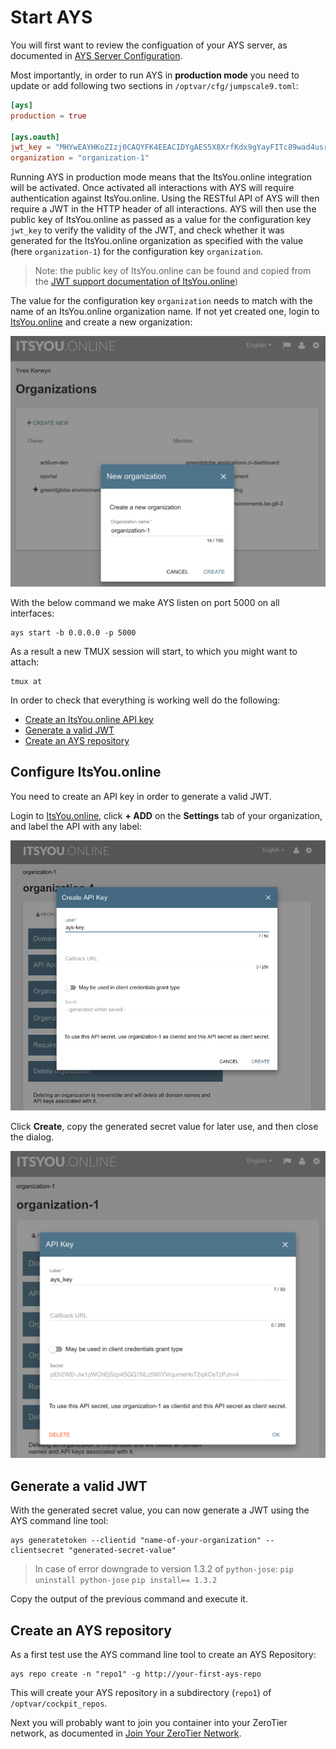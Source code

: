 # Start AYS

You will first want to review the configuation of your AYS server, as documented in [AYS Server Configuration](ays-server-configuration.md).

Most importantly, in order to run AYS in **production mode** you need to update or add following two sections in `/optvar/cfg/jumpscale9.toml`:
```toml
[ays]
production = true

[ays.oauth]
jwt_key = "MHYwEAYHKoZIzj0CAQYFK4EEACIDYgAES5X8XrfKdx9gYayFITc89wad4usrk0n27MjiGYvqalizeSWTHEpnd7oea9IQ8T5oJjMVH5cc0H5tFSKilFFeh//wngxIyny66+Vq5t5B0V0Ehy01+2ceEon2Y0XDkIKv"
organization = "organization-1"
```

Running AYS in production mode means that the ItsYou.online integration will be activated. Once activated all interactions with AYS will require authentication against ItsYou.online. Using the RESTful API of AYS will then require a JWT in the HTTP header of all interactions. AYS will then use the public key of ItsYou.online as passed as a value for the configuration key `jwt_key` to verify the validity of the JWT, and check whether it was generated for the ItsYou.online organization as specified with the value (here `organization-1`) for the configuration key `organization`.

> Note: the public key of ItsYou.online can be found and copied from the [JWT support documentation of ItsYou.online](https://gig.gitbooks.io/itsyouonline/content/oauth2/jwt.html))

The value for the configuration key `organization` needs to match with the name of an ItsYou.online organization name. If not yet created one, login to [ItsYou.online](http://ItsYou.online) and create a new organization:

![](Images/create-organization-1.png)

With the below command we make AYS listen on port 5000 on all interfaces:
```shell
ays start -b 0.0.0.0 -p 5000
```

As a result a new TMUX session will start, to which you might want to attach:
```shell
tmux at
```

In order to check that everything is working well do the following:
- [Create an ItsYou.online API key](#configure-iyo)
- [Generate a valid JWT](#generate-jwt)
- [Create an AYS repository](#create-repo)

<a id="configure-iyo"></a>
## Configure ItsYou.online

You need to create an API key in order to generate a valid JWT.

Login to [ItsYou.online](http://ItsYou.online), click **+ ADD** on the **Settings** tab of your organization, and label the API with any label:

![](Images/create-ays-key1.png)

Click **Create**, copy the generated secret value for later use, and then close the dialog.

![](Images/create-ays-key2.png)


<a id="generate-jwt"></a>
## Generate a valid JWT

With the generated secret value, you can now generate a JWT using the AYS command line tool:
```shell
ays generatetoken --clientid "name-of-your-organization" --clientsecret "generated-secret-value"
```
> In case of error downgrade to version 1.3.2 of `python-jose`:
> `pip uninstall python-jose`
> `pip install== 1.3.2`

Copy the output of the previous command and execute it.

<a id="create-repo"></a>
## Create an AYS repository

As a first test use the AYS command line tool to create an AYS Repository:
```shell
ays repo create -n "repo1" -g http://your-first-ays-repo
```

This will create your AYS repository in a subdirectory (`repo1`) of `/optvar/cockpit_repos`.


Next you will probably want to join you container into your ZeroTier network, as documented in [Join Your ZeroTier Network](zt.md).
